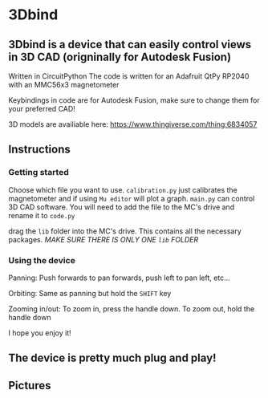 # 3Dbind
## 3Dbind is a device that can easily control views in 3D CAD (origninally for Autodesk Fusion)
Written in CircuitPython
The code is written for an Adafruit QtPy RP2040 with an MMC56x3 magnetometer

Keybindings in code are for Autodesk Fusion, make sure to change them for your preferred CAD!

3D models are availiable here: https://www.thingiverse.com/thing:6834057

## Instructions
### Getting started
Choose which file you want to use. `calibration.py` just calibrates the magnetometer and if using `Mu editor` will plot a graph. `main.py` can control 3D CAD software.
You will need to add the file to the MC's drive and rename it to `code.py`

drag the `lib` folder into the MC's drive. This contains all the necessary packages. *MAKE SURE THERE IS ONLY ONE `lib` FOLDER*

### Using the device
Panning: Push forwards to pan forwards, push left to pan left, etc...

Orbiting: Same as panning but hold the `SHIFT` key

Zooming in/out: To zoom in, press the handle down. To zoom out, hold the handle down

I hope you enjoy it!

## The device is pretty much plug and play!

## Pictures


